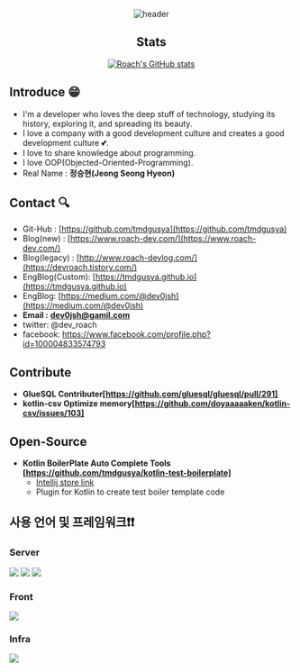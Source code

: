 <div align='center'>
  
  
![header](https://capsule-render.vercel.app/api?type=wave&color=auto&height=300&section=header&text=Roach-Git&fontSize=90)

## Stats

[![Roach's GitHub stats](https://github-readme-stats.vercel.app/api?username=tmdgusya&show_icons=true&theme=radical)
](https://github.com/anuraghazra/github-readme-stats)
  
  
</div>
  
## Introduce 😁

- I'm a developer who loves the deep stuff of technology, studying its history, exploring it, and spreading its beauty.
- I love a company with a good development culture and creates a good development culture 💕. 
- I love to share knowledge about programming.
- I love OOP(Objected-Oriented-Programming).
- Real Name : **정승현(Jeong Seong Hyeon)**
  
## Contact 🔍

- Git-Hub : [https://github.com/tmdgusya](https://github.com/tmdgusya)
- Blog(new) : [https://www.roach-dev.com/](https://www.roach-dev.com/)
- Blog(legacy) : [http://www.roach-devlog.com/](https://devroach.tistory.com/)
- EngBlog(Custom): [https://tmdgusya.github.io](https://tmdgusya.github.io)
- EngBlog: [https://medium.com/@dev0jsh](https://medium.com/@dev0jsh)
- **Email :** **dev0jsh@gamil.com**
- twitter: @dev_roach
- facebook: https://www.facebook.com/profile.php?id=100004833574793

## Contribute

- **GlueSQL Contributer[https://github.com/gluesql/gluesql/pull/291]**
- **kotlin-csv Optimize memory[https://github.com/doyaaaaaken/kotlin-csv/issues/103]**

## Open-Source

- **Kotlin BoilerPlate Auto Complete Tools [https://github.com/tmdgusya/kotlin-test-boilerplate]**
  - [Intellij store link](https://plugins.jetbrains.com/plugin/19868-kotest-boilerplate)
  - Plugin for Kotlin to create test boiler template code
 

## 사용 언어 및 프레임워크❗️❗️
  
### Server
  <img src="https://img.shields.io/badge/Spring-6DB33F?style=flat-square&logo=Spring&logoColor=green"/>
  <img src="https://img.shields.io/badge/Ruby on Rails-CC0000?style=flat-square&logo=RubyOnRails&logoColor=red"/>
    <img src="https://img.shields.io/badge/JPA-6DB33F?style=flat-square&logo=Spring&logoColor=green"/>

### Front   
  <img src="https://img.shields.io/badge/React-61DAFB?style=flat-square&logo=React&logoColor=yellow"/>

### Infra
  <img src="https://img.shields.io/badge/MySQL-4479A1?style=flat-square&logo=MySQL&logoColor=red"/> 
  
</div>

<!--
**tmdgusya/tmdgusya** is a ✨ _special_ ✨ repository because its `README.md` (this file) appears on your GitHub profile.

